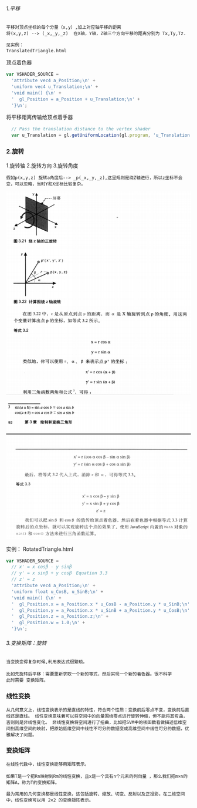 ###### 1.平移
```
平移对顶点坐标的每个分量（x,y）,加上对应轴平移的距离
将(x,y,z) --> (_x,_y,_z)  在X轴，Y轴，Z轴三个方向平移的距离分别为 Tx,Ty,Tz.
```
```
见实例：
TranslatedTriangle.html
```
顶点着色器
```js
var VSHADER_SOURCE =
  'attribute vec4 a_Position;\n' +
  'uniform vec4 u_Translation;\n' +
  'void main() {\n' +
  '  gl_Position = a_Position + u_Translation;\n' +
  '}\n';
```
将平移距离传输给顶点着手器
```js
  // Pass the translation distance to the vertex shader
  var u_Translation = gl.getUniformLocation(gl.program, 'u_Translation');
```

### 2.旋转
1.旋转轴
2.旋转方向
3.旋转角度
```
假如p(x,y,z) 旋转a角度后--> _p(_x,_y,_z),这里规则是绕Z轴进行，所以z坐标不会变，可以忽略，当时Y和X坐标比较复杂。
```

![](../assets/img-webGl/旋转1.png)

![](../assets/img-webGl/旋转2.png)

实例：
RotatedTriangle.html
```js
var VSHADER_SOURCE =
  // x' = x cosβ - y sinβ
  // y' = x sinβ + y cosβ　Equation 3.3
  // z' = z
  'attribute vec4 a_Position;\n' +
  'uniform float u_CosB, u_SinB;\n' +
  'void main() {\n' +
  '  gl_Position.x = a_Position.x * u_CosB - a_Position.y * u_SinB;\n' +
  '  gl_Position.y = a_Position.x * u_SinB + a_Position.y * u_CosB;\n' +
  '  gl_Position.z = a_Position.z;\n' +
  '  gl_Position.w = 1.0;\n' +
  '}\n';
```
###### 3.变换矩阵：旋转
```
当变换变得复杂时候,利用表达式很繁琐。

比如先旋转后平移：需要重新求取一个新的等式，然后实现一个新的着色器。很不科学
此时需要 变换矩阵。
```

### 线性变换
```
从几何意义上，线性变换表示的是直线的特性，符合两个性质：变换前后零点不变，变换前后直线还是直线。 线性变换意味着可以将空间中的向量围绕零点进行旋转伸缩，但不能将其弯曲，否则则是非线性变化。 非线性变换将空间进行了扭曲，比如把SVM中的核函数看做描述低维空间到高维空间的映射，把原始低维空间中线性不可分的数据变成高维空间中线性可分的数据，优雅解决了问题。
```

### 变换矩阵
```
在线性代数中，线性变换能够用矩阵表示。

如果T是一个把Rn映射到Rm的线性变换，且x是一个具有n个元素的列向量 ，那么我们把m×n的矩阵A，称为T的变换矩阵。
```

```
最为常用的几何变换都是线性变换，这包括旋转、缩放、切变、反射以及正投影。在二维空间中，线性变换可以用 2×2 的变换矩阵表示。
```
